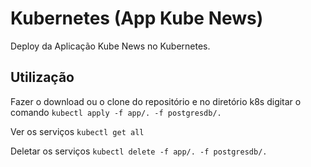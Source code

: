 
# Kubernetes (App Kube News)

Deploy da Aplicação Kube News no Kubernetes.


## Utilização

Fazer o download ou o clone do repositório e no diretório k8s digitar o comando `kubectl apply -f app/. -f postgresdb/.`

Ver os serviços `kubectl get all`

Deletar os serviços `kubectl delete -f app/. -f postgresdb/.`


